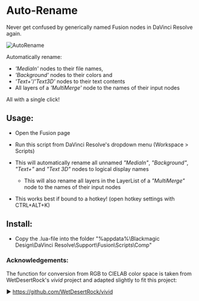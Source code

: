 # Auto-Rename
Never get confused by generically named Fusion nodes in DaVinci Resolve again.

![AutoRename](https://github.com/neezr/Auto-Rename-Media-In-Nodes-for-DaVinci-Resolve/assets/145998491/8227b072-4e11-467e-97eb-a7eb3dfac627)


Automatically rename:

- *'MediaIn'* nodes to their file names,
- *'Background'* nodes to their colors and
- *'Text+'*/*'Text3D'* nodes to their text contents
- All layers of a *'MultiMerge'* node to the names of their input nodes

All with a single click!


## Usage:
- Open the Fusion page 
- Run this script from DaVinci Resolve's dropdown menu (Workspace > Scripts)
- This will automatically rename all unnamed *"MediaIn"*, *"Background"*, *"Text+"* and *"Text 3D"* nodes to logical display names
  - This will also rename all layers in the LayerList of a *"MultiMerge"* node to the names of their input nodes

- This works best if bound to a hotkey! (open hotkey settings with CTRL+ALT+K)

## Install:
- Copy the .lua-file into the folder "%appdata%\Blackmagic Design\DaVinci Resolve\Support\Fusion\Scripts\Comp"


### Acknowledgements:

The function for conversion from RGB to CIELAB color space is taken from WetDesertRock's *vivid* project and adapted slightly to fit this project:

▶ https://github.com/WetDesertRock/vivid
